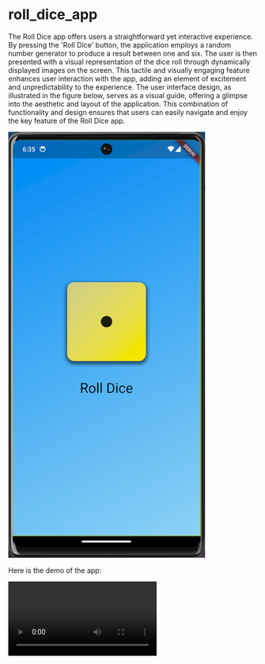 # roll_dice_app

The Roll Dice app offers users a straightforward yet interactive experience. By pressing the 'Roll Dice' button, the application employs a random number generator to produce a result between one and six. The user is then presented with a visual representation of the dice roll through dynamically displayed images on the screen. This tactile and visually engaging feature enhances user interaction with the app, adding an element of excitement and unpredictability to the experience. The user interface design, as illustrated in the figure below, serves as a visual guide, offering a glimpse into the aesthetic and layout of the application. This combination of functionality and design ensures that users can easily navigate and enjoy the key feature of the Roll Dice app.

![alt text](roll_dice_screen.png)

Here is the demo of the app:

<video controls src="roll_dice_app_video.mp4" title="Title"></video>